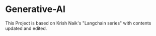 # Generative-AI
This Project is based on Krish Naik's "Langchain series" with contents updated and edited.
